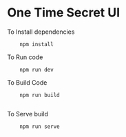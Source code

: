 # One Time Secret UI

To Install dependencies

```
    npm install

```

To Run code 

```
    npm run dev

```

To Build Code
```
    npm run build
    
```

To Serve build
```
    npm run serve
    
```